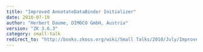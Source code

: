 ```yaml
---
title: "Improved AnnotateDataBinder Initializer"
date: 2010-07-10
author: "Herbert Daume, DIMOCO GmbH, Austria"
version: "ZK 3.6.3"
category: small-talk
redirect_to: "http://books.zkoss.org/wiki/Small Talks/2010/July/Improved AnnotateDataBinder Initializer"
---
```

